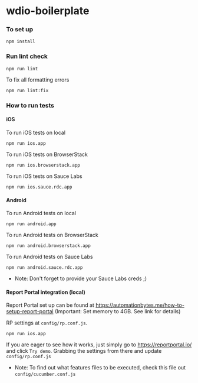# wdio-boilerplate

### To set up
```
npm install
```

### Run lint check
```
npm run lint
```

To fix all formatting errors
```
npm run lint:fix
```
### How to run tests

#### iOS

To run iOS tests on local
```
npm run ios.app
```

To run iOS tests on BrowserStack
```
npm run ios.browserstack.app
```

To run iOS tests on Sauce Labs
```
npm run ios.sauce.rdc.app
```

#### Android
To run Android tests on local
```
npm run android.app
```

To run Android tests on BrowserStack
```
npm run android.browserstack.app
```

To run Android tests on Sauce Labs
```
npm run android.sauce.rdc.app
```

* Note: Don't forget to provide your Sauce Labs creds ;)
#### Report Portal integration (local)

Report Portal set up can be found at https://automationbytes.me/how-to-setup-report-portal
(Important: Set memory to 4GB. See link for details)

RP settings at `config/rp.conf.js`.

```
npm run ios.app
```

If you are eager to see how it works, just simply go to https://reportportal.io/ and click `Try demo`. Grabbing the settings from there and update `config/rp.conf.js`

* Note: To find out what features files to be executed, check this file out `config/cucumber.conf.js`
